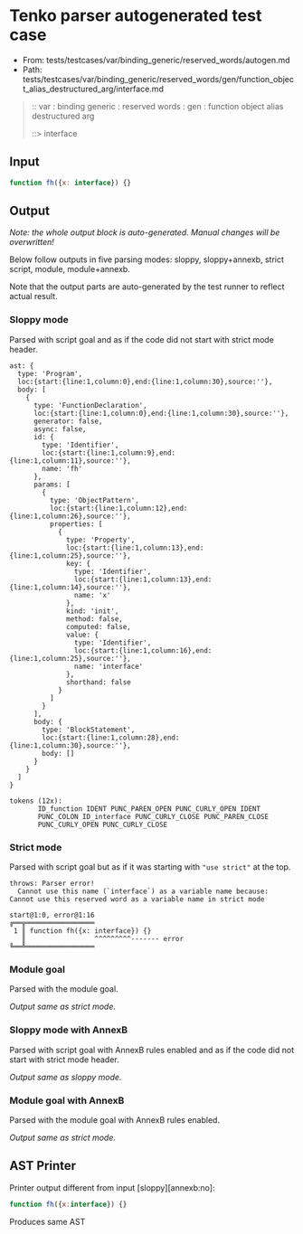 # Tenko parser autogenerated test case

- From: tests/testcases/var/binding_generic/reserved_words/autogen.md
- Path: tests/testcases/var/binding_generic/reserved_words/gen/function_object_alias_destructured_arg/interface.md

> :: var : binding generic : reserved words : gen : function object alias destructured arg
>
> ::> interface

## Input


`````js
function fh({x: interface}) {}
`````

## Output

_Note: the whole output block is auto-generated. Manual changes will be overwritten!_

Below follow outputs in five parsing modes: sloppy, sloppy+annexb, strict script, module, module+annexb.

Note that the output parts are auto-generated by the test runner to reflect actual result.

### Sloppy mode

Parsed with script goal and as if the code did not start with strict mode header.

`````
ast: {
  type: 'Program',
  loc:{start:{line:1,column:0},end:{line:1,column:30},source:''},
  body: [
    {
      type: 'FunctionDeclaration',
      loc:{start:{line:1,column:0},end:{line:1,column:30},source:''},
      generator: false,
      async: false,
      id: {
        type: 'Identifier',
        loc:{start:{line:1,column:9},end:{line:1,column:11},source:''},
        name: 'fh'
      },
      params: [
        {
          type: 'ObjectPattern',
          loc:{start:{line:1,column:12},end:{line:1,column:26},source:''},
          properties: [
            {
              type: 'Property',
              loc:{start:{line:1,column:13},end:{line:1,column:25},source:''},
              key: {
                type: 'Identifier',
                loc:{start:{line:1,column:13},end:{line:1,column:14},source:''},
                name: 'x'
              },
              kind: 'init',
              method: false,
              computed: false,
              value: {
                type: 'Identifier',
                loc:{start:{line:1,column:16},end:{line:1,column:25},source:''},
                name: 'interface'
              },
              shorthand: false
            }
          ]
        }
      ],
      body: {
        type: 'BlockStatement',
        loc:{start:{line:1,column:28},end:{line:1,column:30},source:''},
        body: []
      }
    }
  ]
}

tokens (12x):
       ID_function IDENT PUNC_PAREN_OPEN PUNC_CURLY_OPEN IDENT
       PUNC_COLON ID_interface PUNC_CURLY_CLOSE PUNC_PAREN_CLOSE
       PUNC_CURLY_OPEN PUNC_CURLY_CLOSE
`````

### Strict mode

Parsed with script goal but as if it was starting with `"use strict"` at the top.

`````
throws: Parser error!
  Cannot use this name (`interface`) as a variable name because: Cannot use this reserved word as a variable name in strict mode

start@1:0, error@1:16
╔══╦═════════════════
 1 ║ function fh({x: interface}) {}
   ║                 ^^^^^^^^^------- error
╚══╩═════════════════

`````

### Module goal

Parsed with the module goal.

_Output same as strict mode._

### Sloppy mode with AnnexB

Parsed with script goal with AnnexB rules enabled and as if the code did not start with strict mode header.

_Output same as sloppy mode._

### Module goal with AnnexB

Parsed with the module goal with AnnexB rules enabled.

_Output same as strict mode._

## AST Printer

Printer output different from input [sloppy][annexb:no]:

````js
function fh({x:interface}) {}
````

Produces same AST
